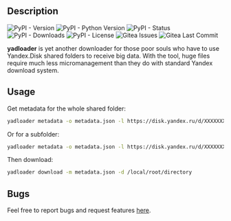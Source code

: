 ## Description

![PyPI - Version](https://img.shields.io/pypi/v/yadloader?style=flat-square)
![PyPI - Python Version](https://img.shields.io/pypi/pyversions/yadloader?style=flat-square)
![PyPI - Status](https://img.shields.io/pypi/status/yadloader?style=flat-square)
![PyPI - Downloads](https://img.shields.io/pypi/dm/yadloader?style=flat-square)
![PyPI - License](https://img.shields.io/pypi/l/yadloader?style=flat-square)
![Gitea Issues](https://img.shields.io/gitea/issues/open/screwery/yadloader?gitea_url=https%3A%2F%2Fcodeberg.org&style=flat-square)
![Gitea Last Commit](https://img.shields.io/gitea/last-commit/screwery/yadloader?gitea_url=https%3A%2F%2Fcodeberg.org&style=flat-square)

**yadloader** is yet another downloader for those poor souls who have to use Yandex.Disk shared folders to receive big data. With the tool, huge files require much less micromanagement than they do with standard Yandex download system.

## Usage

Get metadata for the whole shared folder:

```bash
yadloader metadata -o metadata.json -l https://disk.yandex.ru/d/XXXXXXXXXXXXXX
```

Or for a subfolder:

```bash
yadloader metadata -o metadata.json -l https://disk.yandex.ru/d/XXXXXXXXXXXXXX -s /Shared/Subfolder
```

Then download:

```bash
yadloader download -m metadata.json -d /local/root/directory
```

## Bugs

Feel free to report bugs and request features [here](https://codeberg.org/screwery/yadloader/issues).
